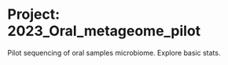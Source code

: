 # Project: 2023_Oral_metageome_pilot
Pilot sequencing of oral samples microbiome. Explore basic stats.
